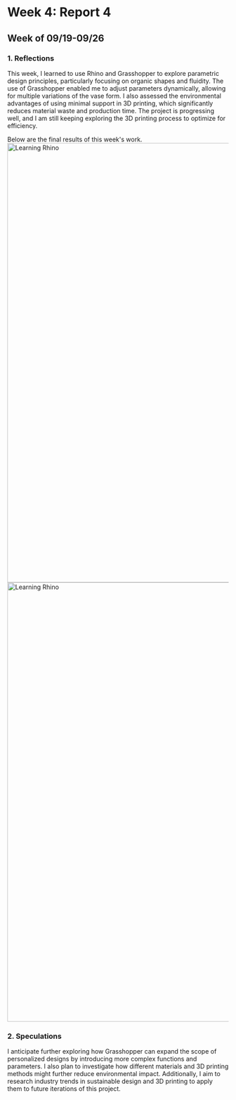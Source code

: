 # Week 4: Report 4 #
## Week of 09/19-09/26
### 1. Reflections

This week, I learned to use Rhino and Grasshopper to explore parametric design principles, particularly focusing on organic shapes and fluidity. The use of Grasshopper enabled me to adjust parameters dynamically, allowing for multiple variations of the vase form. I also assessed the environmental advantages of using minimal support in 3D printing, which significantly reduces material waste and production time. The project is progressing well, and I am still keeping exploring the 3D printing process to optimize for efficiency.

Below are the final results of this week's work.
<img width="1000" alt="Learning Rhino" src="assets/W3 results 1.jpg">
<img width="1000" alt="Learning Rhino" src="assets/W3 results 2.jpg">


### 2. Speculations
I anticipate further exploring how Grasshopper can expand the scope of personalized designs by introducing more complex functions and parameters. I also plan to investigate how different materials and 3D printing methods might further reduce environmental impact. Additionally, I aim to research industry trends in sustainable design and 3D printing to apply them to future iterations of this project. 
